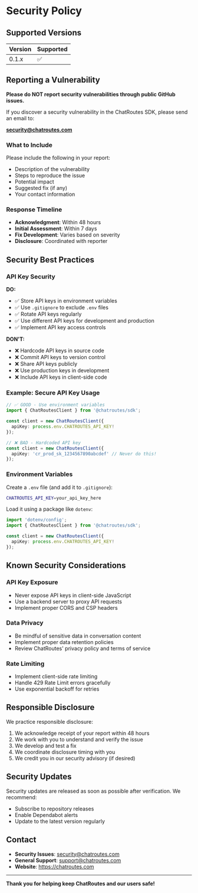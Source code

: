 # Security Policy

## Supported Versions

| Version | Supported          |
| ------- | ------------------ |
| 0.1.x   | :white_check_mark: |

## Reporting a Vulnerability

**Please do NOT report security vulnerabilities through public GitHub issues.**

If you discover a security vulnerability in the ChatRoutes SDK, please send an email to:

**security@chatroutes.com**

### What to Include

Please include the following in your report:

- Description of the vulnerability
- Steps to reproduce the issue
- Potential impact
- Suggested fix (if any)
- Your contact information

### Response Timeline

- **Acknowledgment**: Within 48 hours
- **Initial Assessment**: Within 7 days
- **Fix Development**: Varies based on severity
- **Disclosure**: Coordinated with reporter

## Security Best Practices

### API Key Security

**DO:**
- ✅ Store API keys in environment variables
- ✅ Use `.gitignore` to exclude `.env` files
- ✅ Rotate API keys regularly
- ✅ Use different API keys for development and production
- ✅ Implement API key access controls

**DON'T:**
- ❌ Hardcode API keys in source code
- ❌ Commit API keys to version control
- ❌ Share API keys publicly
- ❌ Use production keys in development
- ❌ Include API keys in client-side code

### Example: Secure API Key Usage

```typescript
// ✅ GOOD - Use environment variables
import { ChatRoutesClient } from '@chatroutes/sdk';

const client = new ChatRoutesClient({
  apiKey: process.env.CHATROUTES_API_KEY!
});
```

```typescript
// ❌ BAD - Hardcoded API key
const client = new ChatRoutesClient({
  apiKey: 'cr_prod_sk_1234567890abcdef' // Never do this!
});
```

### Environment Variables

Create a `.env` file (and add it to `.gitignore`):

```bash
CHATROUTES_API_KEY=your_api_key_here
```

Load it using a package like `dotenv`:

```typescript
import 'dotenv/config';
import { ChatRoutesClient } from '@chatroutes/sdk';

const client = new ChatRoutesClient({
  apiKey: process.env.CHATROUTES_API_KEY!
});
```

## Known Security Considerations

### API Key Exposure

- Never expose API keys in client-side JavaScript
- Use a backend server to proxy API requests
- Implement proper CORS and CSP headers

### Data Privacy

- Be mindful of sensitive data in conversation content
- Implement proper data retention policies
- Review ChatRoutes' privacy policy and terms of service

### Rate Limiting

- Implement client-side rate limiting
- Handle 429 Rate Limit errors gracefully
- Use exponential backoff for retries

## Responsible Disclosure

We practice responsible disclosure:

1. We acknowledge receipt of your report within 48 hours
2. We work with you to understand and verify the issue
3. We develop and test a fix
4. We coordinate disclosure timing with you
5. We credit you in our security advisory (if desired)

## Security Updates

Security updates are released as soon as possible after verification. We recommend:

- Subscribe to repository releases
- Enable Dependabot alerts
- Update to the latest version regularly

## Contact

- **Security Issues**: security@chatroutes.com
- **General Support**: support@chatroutes.com
- **Website**: https://chatroutes.com

---

**Thank you for helping keep ChatRoutes and our users safe!**
